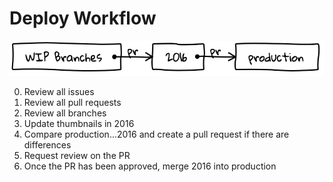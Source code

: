 # Deploy Workflow

[![Deploy Diagram](https://github.com/SimpleUpdates/ThemeHandbook/blob/master/deploy_diagram.png?raw=true)](http://shakydraw.com/)

0. Review all issues
0. Review all pull requests
0. Review all branches
0. Update thumbnails in 2016
0. Compare production...2016 and create a pull request if there are differences
0. Request review on the PR
0. Once the PR has been approved, merge 2016 into production
